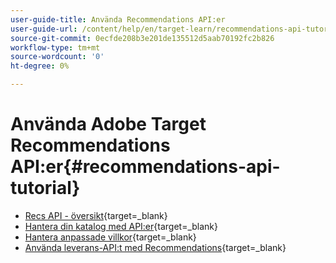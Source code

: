 ```yaml
---
user-guide-title: Använda Recommendations API:er
user-guide-url: /content/help/en/target-learn/recommendations-api-tutorial/recs-api-overview.html
source-git-commit: 0ecfde208b3e201de135512d5aab70192fc2b826
workflow-type: tm+mt
source-wordcount: '0'
ht-degree: 0%

---
```



# Använda Adobe Target Recommendations API:er{#recommendations-api-tutorial}

+ [Recs API - översikt](https://developer.adobe.com/target/before-administer/recs-api/){target=_blank}
+ [Hantera din katalog med API:er](https://developer.adobe.com/target/before-administer/recs-api/manage-catalog/){target=_blank}
+ [Hantera anpassade villkor](https://developer.adobe.com/target/before-administer/recs-api/manage-custom-criteria/){target=_blank}
+ [Använda leverans-API:t med Recommendations](https://developer.adobe.com/target/before-administer/recs-api/fetch-recs-server-side-delivery-api/){target=_blank}

<!--+ [Debug API calls](6debug.md)
+ [Download the Calculated Recommendations CSV](7download-calc-recs-csv.md)-->

<!--
+ Managing your Catalog with APIs{#manage-catalog}
  + [Create and update items](manage-catalog/saveEntities.md)
  + [Delete items](manage-catalog/deleteEntities.md)
  + [Delete All Items](manage-catalog/concepts.md)
  + [Get item details](manage-catalog/base-implementation.md)
+ Managing Custom Criteria{#use-cases}
  + [Home Page](use-cases/home-page.md)
  + [Product Pages](use-cases/product-pages.md)
  + [Category Pages](use-cases/category-pages.md)
  + [Add to Cart Modals](use-cases/add-to-cart-modals.md)
  + [Cart Page](use-cases/cart-page.md)
  + [Order Confirmation Page](use-cases/order-confirmation-page.md)-->

